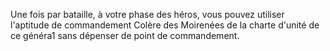 Une fois par bataille, à votre phase des héros, vous pouvez utiliser l'aptitude de commandement Colère des Moirenées de la charte d'unité de ce généra1 sans dépenser de point de commandement.